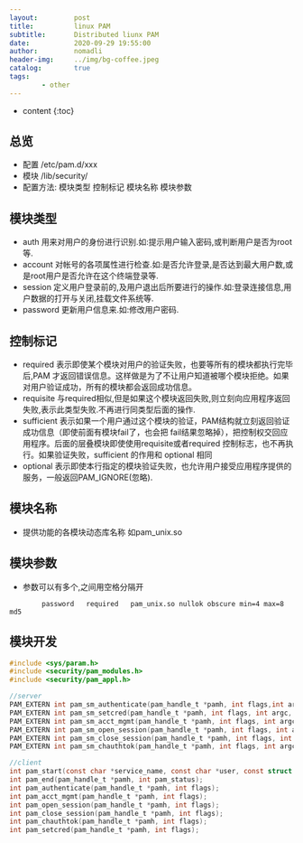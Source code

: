 ```yaml
---
layout:         post
title:          linux PAM
subtitle:       Distributed liunx PAM
date:           2020-09-29 19:55:00
author:         nomadli
header-img:     ../img/bg-coffee.jpeg
catalog:        true
tags:
        - other
---
```


* content
{:toc}

## 总览
- 配置 /etc/pam.d/xxx
- 模块 /lib/security/
- 配置方法: 模块类型 控制标记 模块名称 模块参数

## 模块类型
- auth	    用来对用户的身份进行识别.如:提示用户输入密码,或判断用户是否为root等.
- account   对帐号的各项属性进行检查.如:是否允许登录,是否达到最大用户数,或是root用户是否允许在这个终端登录等.
- session   定义用户登录前的,及用户退出后所要进行的操作.如:登录连接信息,用户数据的打开与关闭,挂载文件系统等.
- password  更新用户信息来.如:修改用户密码.

## 控制标记
- required   表示即使某个模块对用户的验证失败，也要等所有的模块都执行完毕后,PAM 才返回错误信息。这样做是为了不让用户知道被哪个模块拒绝。如果对用户验证成功，所有的模块都会返回成功信息。
- requisite  与required相似,但是如果这个模块返回失败,则立刻向应用程序返回失败,表示此类型失败.不再进行同类型后面的操作.
- sufficient 表示如果一个用户通过这个模块的验证，PAM结构就立刻返回验证成功信息（即使前面有模块fail了，也会把 fail结果忽略掉），把控制权交回应用程序。后面的层叠模块即使使用requisite或者required 控制标志，也不再执行。如果验证失败，sufficient 的作用和 optional 相同
- optional   表示即使本行指定的模块验证失败，也允许用户接受应用程序提供的服务，一般返回PAM_IGNORE(忽略).

## 模块名称
- 提供功能的各模块动态库名称 如pam_unix.so

## 模块参数
- 参数可以有多个,之间用空格分隔开
```shell
        password   required   pam_unix.so nullok obscure min=4 max=8 md5
```

## 模块开发
```C
#include <sys/param.h>
#include <security/pam_modules.h>
#include <security/pam_appl.h>

//server
PAM_EXTERN int pam_sm_authenticate(pam_handle_t *pamh, int flags,int argc, const char *argv[]);
PAM_EXTERN int pam_sm_setcred(pam_handle_t *pamh, int flags, int argc, const char *argv[]);
PAM_EXTERN int pam_sm_acct_mgmt(pam_handle_t *pamh, int flags, int argc, const char *argv[]);
PAM_EXTERN int pam_sm_open_session(pam_handle_t *pamh, int flags, int argc, const char *argv[]);
PAM_EXTERN int pam_sm_close_session(pam_handle_t *pamh, int flags, int argc, const char *argv[])
PAM_EXTERN int pam_sm_chauthtok(pam_handle_t *pamh, int flags, int argc, const char *argv[]);

//client
int pam_start(const char *service_name, const char *user, const struct pam_conv *pam_conversation, pam_handle_t **pamh);
int pam_end(pam_handle_t *pamh, int pam_status);
int pam_authenticate(pam_handle_t *pamh, int flags);
int pam_acct_mgmt(pam_handle_t *pamh, int flags);
int pam_open_session(pam_handle_t *pamh, int flags);
int pam_close_session(pam_handle_t *pamh, int flags);
int pam_chauthtok(pam_handle_t *pamh, int flags);
int pam_setcred(pam_handle_t *pamh, int flags);
```
